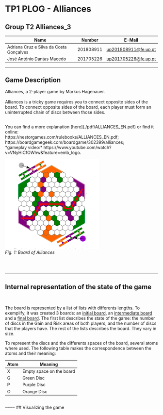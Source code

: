 # TP1 PLOG - Alliances

## Group T2 Alliances_3

| Name                                      | Number    | E-Mail               |
| ----------------------------------------- | --------- | -------------------- |
| Adriana Cruz e Silva da Costa Gonçalves   | 201808911 | up201808911@fe.up.pt |
| José António Dantas Macedo                | 201705226 | up201705226@fe.up.pt |

---

## Game Description
Alliances, a 2-player game by Markus Hagenauer.
<br>
<br>
Alliances is a tricky game requires you to connect opposite sides of
the board.
To connect opposite sides of the board, each player must form an
uninterrupted chain of discs between those sides.
<br>

<br>
You can find a more explanation
[here](./pdf/ALLIANCES_EN.pdf)
or find it online: 
<br>
https://nestorgames.com/rulebooks/ALLIANCES_EN.pdf;
<br>
https://boardgamegeek.com/boardgame/302399/alliances;
<br>
*gameplay video:*
https://www.youtube.com/watch?v=VNyHiCfOWhw&feature=emb_logo.
<br>

![Board](./images/board.png)
<br>
*Fig. 1: Board of Alliances*

<br>
<br>

----
## Internal representation of the state of the game
<br>

The board is represented by a list of lists with differents lengths. To exemplify, it was created 3 boards:
an [initial board](./boards/InitialBoard.pl), 
an [intermediate board](./boards/InterBoard.pl)
and a [final board](./boards/finalBoard.pl). 
The first list describes the state of the game: the number of discs in the Gain and Risk areas of both players, and the number of discs that the players have. The rest of the lists describes the board. They vary in size.

To represent the discs and the differents spaces of the board, several atoms where used. The following table makes the correspondence between the atoms and their meaning:

| Atom | Meaning                         |
| ---- | ------------------------------- |
|  X   | Empty space on the board        |
|  G   | Green Disc                      |
|  P   | Purple Disc                     |
|  O   | Orange Disc                     |

<br>
-----
## Visualizing the game


<br>
<br>
